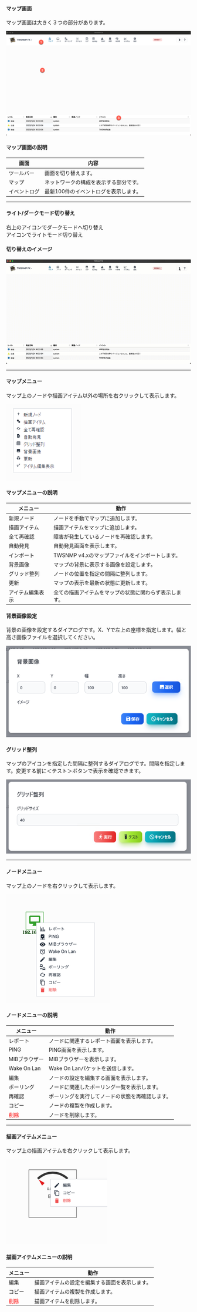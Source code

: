 #### マップ画面

<div class="text-xl mb-2">
マップ画面は大きく３つの部分があります。
</div>

![マップ画面](../../help/ja/2023-11-24_16-37-04.png)

>>>
#### マップ画面の説明

<div class="text-xl">

|画面|内容|
|----|----|
|ツールバー|画面を切り替えます。|
|マップ|ネットワークの構成を表示する部分です。|
|イベントログ|最新100件のイベントログを表示します。|

</div>


---
####  ライト/ダークモード切り替え

<div class="text-2xl">

右上の<span class="mdi mdi-moon-waxing-crescent"></span>アイコンでダークモードへ切り替え<br/>
<span class="mdi mdi-weather-sunny"></span>アイコンでライトモード切り替え

</div>

>>>
#### 切り替えのイメージ

![ダークモード](../../help/ja/2023-11-24_16-37-33.gif)


---
#### マップメニュー

<div class="text-xl mb-2">
マップ上のノードや描画アイテム以外の場所を右クリックして表示します。
</div>

![マップメニュー](../../help/ja/2024-02-15_04-28-34.png)

>>>
#### マップメニューの説明

<div class="text-xl">

|メニュー|動作|
|----|----|
|新規ノード|ノードを手動でマップに追加します。|
|描画アイテム|描画アイテムをマップに追加します。|
|全て再確認|障害が発生しているノードを再確認します。|
|自動発見|自動発見画面を表示します。|
|インポート|TWSNMP v4.xのマップファイルをインポートします。|
|背景画像|マップの背景に表示する画像を設定します。|
|グリッド整列|ノードの位置を指定の間隔に整列します。|
|更新|マップの表示を最新の状態に更新します。|
|アイテム編集表示|全ての描画アイテムをマップの状態に関わらず表示します。|

</div>

>>>
#### 背景画像設定

背景の画像を設定するダイアログです。X、Yで左上の座標を指定します。幅と高さ画像ファイルを選択してください。

![背景画像設定](../../help/ja/2024-02-15_04-28-50.png)

>>>
#### グリッド整列

マップのアイコンを指定した間隔に整列するダイアログです。間隔を指定します。変更する前に＜テスト＞ボタンで表示を確認できます。

![グリッド整列](../../help/ja/2024-02-15_04-29-08.png)


---
#### ノードメニュー

<div class="text-xl mb-2">
マップ上のノードを右クリックして表示します。
</div>

![ノードメニュー](../../help/ja/2023-11-27_17-29-07.png)

>>>
#### ノードメニューの説明

<div class="text-xl">

|メニュー|動作|
|----|----|
|レポート|ノードに関連するレポート画面を表示します。|
|PING|PING画面を表示します。|
|MIBブラウザー|MIBブラウザーを表示します。|
|Wake On Lan|Wake On Lanパケットを送信します。|
|編集|ノードの設定を編集する画面を表示します。|
|ポーリング|ノードに関連したポーリング一覧を表示します。|
|再確認|ポーリングを実行してノードの状態を再確認します。|
|コピー|ノードの複製を作成します。|
|<span style="color: red;">削除</span>|ノードを削除します。|

</div>

---
#### 描画アイテムメニュー

<div class="text-xl mb-2">
マップ上の描画アイテムを右クリックして表示します。
</div>

![描画アイテムメニュー](../../help/ja/2023-11-28_03-56-37.png)

>>>
#### 描画アイテムメニューの説明

<div class="text-xl">

|メニュー|動作|
|----|----|
|編集|描画アイテムの設定を編集する画面を表示します。|
|コピー|描画アイテムの複製を作成します。|
|<span style="color: red;">削除</span>|描画アイテムを削除します。|

</div>


